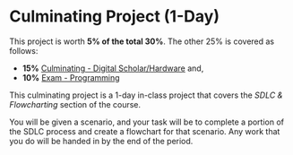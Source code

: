 # Culminating Project (1-Day)

This project is worth **5% of the total 30%**.
The other 25% is covered as follows:
 * **15%** [Culminating - Digital Scholar/Hardware](./Culminating-3-Day) and,
 * **10%** [Exam - Programming](./Exam-Information)

This culminating project is a 1-day in-class project that covers the _SDLC & Flowcharting_ section of the course.

You will be given a scenario, and your task will be to complete a portion of the SDLC process and create a flowchart for that scenario.  Any work that you do will be handed in by the end of the period.

